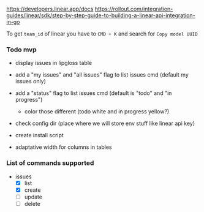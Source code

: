 https://developers.linear.app/docs
https://rollout.com/integration-guides/linear/sdk/step-by-step-guide-to-building-a-linear-api-integration-in-go

To get `team_id` of linear you have to `CMD + K` and search for `Copy model UUID`


### Todo mvp
- display issues in lipgloss table
- add a "my issues" and "all issues" flag to list issues cmd (default my issues only)
- add a "status" flag to list issues cmd (default is "todo" and "in progress")
    - color those different (todo white and in progress yellow?)
- check config dir (place where we will store env stuff like linear api key)
- create install script

- adaptative width for columns in tables


### List of commands supported
- issues
    - [x] list
    - [x] create
    - [ ] update
    - [ ] delete
